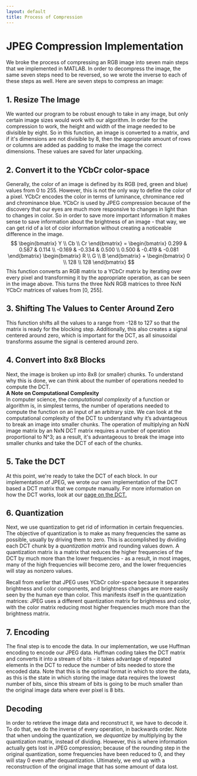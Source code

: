 ```yaml
---
layout: default
title: Process of Compression
---
```


# JPEG Compression Implementation

We broke the process of compressing an RGB image into seven main steps that we implemented in MATLAB. In order to decompress the image, the same seven steps need to be reversed, so we wrote the inverse to each of these steps as well. Here are seven steps to compress an image:

## 1. Resize The Image

We wanted our program to be robust enough to take in any image, but only certain image sizes would work with our algorithm. In order for the compression to work, the height and width of the image needed to be divisible by eight. So in this function, an image is converted to a matrix, and if it's dimensions are not divisible by 8, then the appropriate amount of rows or columns are added as padding to make the image the correct dimensions. These values are saved for later unpacking.

## 2. Convert it to the YCbCr color-space

Generally, the color of an image is defined by its RGB (red, green and blue) values from 0 to 255. However, this is not the only way to define the color of a pixel. YCbCr encodes the color in terms of luminance, chrominance red and chrominance blue. YCbCr is used by JPEG compression because of the discovery that our eyes are much more responsive to changes in light than to changes in color. So in order to save more important information it makes sense to save information about the brightness of an image - that way, we can get rid of a lot of color information without creating a noticeable difference in the image.
$$
\begin{bmatrix}
            Y \\
            Cb \\
            Cr
        \end{bmatrix}
        = \begin{bmatrix}
            0.299 & 0.587 & 0.114 \\
            -0.169 & -0.334 & 0.500 \\
            0.500 & -0.419 & -0.081
        \end{bmatrix}
        \begin{bmatrix}
            R \\
            G \\
            B
        \end{bmatrix}
        + \begin{bmatrix}
            0 \\
            128 \\
            128
        \end{bmatrix}
$$
This function converts an RGB matrix to a YCbCr matrix by iterating over every pixel and transforming it by the appropriate operation, as can be seen in the image above. This turns the three NxN RGB matrices to three NxN YCbCr matrices of values from [0, 255].

## 3. Shifting The Values to Center Around Zero

This function shifts all the values to a range from -128 to 127 so that the matrix is ready for the blocking step. Additionally, this also creates a signal centered around zero, which is important for the DCT, as all sinusoidal transforms assume the signal is centered around zero.

## 4. Convert into 8x8 Blocks

Next, the image is broken up into 8x8 (or smaller) chunks. To understand why this is done, we can think about the number of operations needed to compute the DCT.  
**A Note on Computational Complexity**  
In computer science, the *computational complexity* of a function or algorithm is, in simplest terms, the number of operations needed to compute the function on an input of an arbitrary size. We can look at the computational complexity of the DCT to understand why it’s advantageous to break an image into smaller chunks. The operation of multiplying an NxN image matrix by an NxN DCT matrix requires a number of operation proportional to N^3; as a result, it's advantageous to break the image into smaller chunks and take the DCT of each of the chunks.

## 5. Take the DCT

At this point, we're ready to take the DCT of each block. In our implementation of JPEG, we wrote our own implementation of the DCT based a DCT matrix that we compute manually. For more information on how the DCT works, look at our [page on the DCT.](/dct)

## 6. Quantization

Next, we use quantization to get rid of information in certain frequencies. The objective of quantization is to make as many frequencies the same as possible, usually by driving them to zero. This is accomplished by dividing each DCT chunk by a *quantization matrix* and rounding values down. A quantization matrix is a matrix that reduces the higher frequencies of the DCT by much more than the lower frequencies - as a result, in most images, many of the high frequencies will become zero, and the lower frequencies will stay as nonzero values.

Recall from earlier that JPEG uses YCbCr color-space because it separates brightness and color components, and brightness changes are more easily seen by the human eye than color. This manifests itself in the quantization matrices: JPEG uses a different quantization matrix for brightness and color, with the color matrix reducing most higher frequencies much more than the brightness matrix.

## 7. Encoding

The final step is to encode the data. In our implementation, we use Huffman encoding to encode our JPEG data. Huffman coding takes the DCT matrix and converts it into a stream of bits - it takes advantage of repeated elements in the DCT to reduce the number of bits needed to store the encoded data. Note that this is the optimal format in which to store the data, as this is the state in which storing the image data requires the lowest number of bits, since this stream of bits is going to be much smaller than the original image data where ever pixel is 8 bits.

## Decoding

In order to retrieve the image data and reconstruct it, we have to decode it. To do that, we do the inverse of every operation, in backwards order. Note that when undoing the quantization, we *dequantize* by multiplying by the quantization matrix, instead of dividing. However, this is where information actually gets lost in JPEG compression; because of the rounding step in the original quantization, some frequencies have been reduced to 0, and they will stay 0 even after dequantization. Ultimately, we end up with a reconstruction of the original image that has some amount of data lost.
